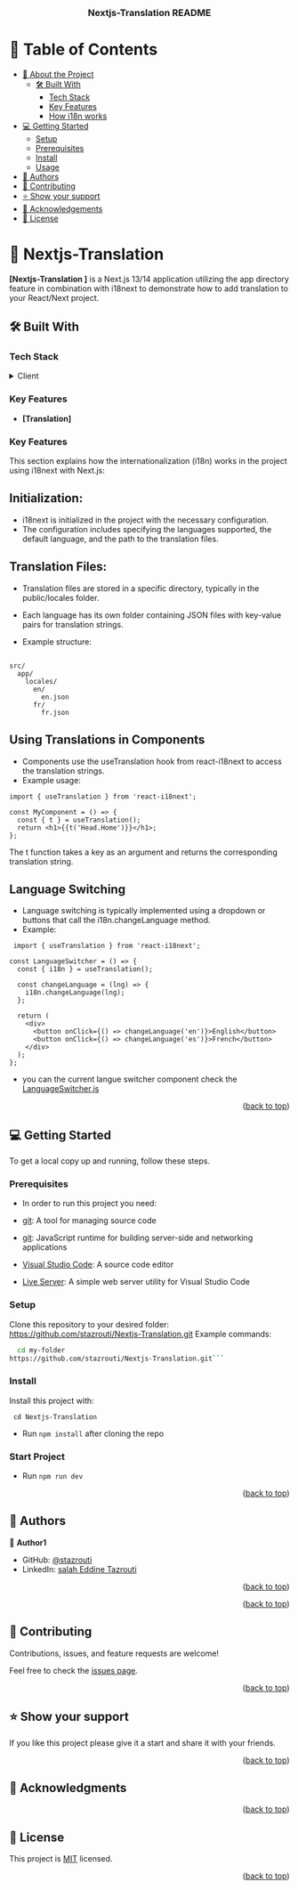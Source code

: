 <a name="readme-top"></a>

<div align="center">
  <br/>
  
  <h3><b>Nextjs-Translation README</b></h3>
</div>

# 📗 Table of Contents

- [📖 About the Project](#about-project)
  - [🛠 Built With](#built-with)
    - [Tech Stack](#tech-stack)
    - [Key Features](#key-features)
    - [How i18n works](#How-It-Works)
- [💻 Getting Started](#getting-started)
  - [Setup](#setup)
  - [Prerequisites](#prerequisites)
  - [Install](#install)
  - [Usage](#usage)
- [👥 Authors](#authors)
- [🤝 Contributing](#contributing)
- [⭐️ Show your support](#support)
- [🙏 Acknowledgements](#acknowledgements)
- [📝 License](#license)

# 📖 Nextjs-Translation   <a name="about-project"></a>
**[Nextjs-Translation ]**  is a Next.js 13/14 application utilizing the app directory feature in combination with i18next to demonstrate how to add translation to your React/Next project.

## 🛠 Built With <a name="built-with"></a>

### Tech Stack <a name="tech-stack"></a>

<details>
  <summary>Client</summary>
  <ul>
    <li><a href="https://reactjs.org/">React.js</a></li>
    <li><a href="https://nextjs.org/">Next.js</a></li>
    <li><a href="https://tailwindcss.com/">Tailwind CSS</a></li>


  </ul>
</details>


### Key Features <a name="key-features"></a>


- **[Translation]**

### Key Features <a name="How-It-Works"></a>
This section explains how the internationalization (i18n) works in the project using i18next with Next.js:

## Initialization: ##

- i18next is initialized in the project with the necessary configuration.
- The configuration includes specifying the languages supported, the default language, and the path to the translation files.

## Translation Files: ##

- Translation files are stored in a specific directory, typically in the public/locales folder.
- Each language has its own folder containing JSON files with key-value pairs for translation strings.

- Example structure:

```

src/
  app/
    locales/
      en/
        en.json
      fr/
        fr.json
```

## Using Translations in Components ##

- Components use the useTranslation hook from react-i18next to access the translation strings.
- Example usage:

``` 
import { useTranslation } from 'react-i18next';

const MyComponent = () => {
  const { t } = useTranslation();
  return <h1>{{t('Head.Home')}}</h1>;
};

```
The t function takes a key as an argument and returns the corresponding translation string.

## Language Switching ##

- Language switching is typically implemented using a dropdown or buttons that call the i18n.changeLanguage method.
- Example:

```
 import { useTranslation } from 'react-i18next';

const LanguageSwitcher = () => {
  const { i18n } = useTranslation();

  const changeLanguage = (lng) => {
    i18n.changeLanguage(lng);
  };

  return (
    <div>
      <button onClick={() => changeLanguage('en')}>English</button>
      <button onClick={() => changeLanguage('es')}>French</button>
    </div>
  );
};

``` 

- you can the current langue switcher component check the <a href="https://github.com/stazrouti/Nextjs-Translation/blob/main/src/app/LanguageSwitcher.js">LanguageSwitcher.js</a>



<p align="right">(<a href="#readme-top">back to top</a>)</p>



## 💻 Getting Started <a name="getting-started"></a>

To get a local copy up and running, follow these steps.

### Prerequisites

- In order to run this project you need:

- [git](https://git-scm.com/downloads): A tool for managing source code
- [git](https://nodejs.org): JavaScript runtime for building server-side and networking applications
- [Visual Studio Code](https://code.visualstudio.com/): A source code editor
- [Live Server](https://marketplace.visualstudio.com/items?itemName=ritwickdey.LiveServer): A simple web server utility for Visual Studio Code

### Setup

Clone this repository to your desired folder:
https://github.com/stazrouti/Nextjs-Translation.git
 Example commands:

```sh
  cd my-folder
https://github.com/stazrouti/Nextjs-Translation.git```
```

### Install

Install this project with:

` cd Nextjs-Translation`
  - Run `npm install` after cloning the repo


### Start Project 

  - Run `npm run dev `


<p align="right">(<a href="#readme-top">back to top</a>)</p>

## 👥 Authors <a name="authors"></a>

👤 **Author1**

- GitHub: [@stazrouti](https://github.com/stazrouti)
- LinkedIn: [salah Eddine Tazrouti](https://linkedin.com/in/salah-eddine-tazrouti)


<p align="right">(<a href="#readme-top">back to top</a>)</p>



<p align="right">(<a href="#readme-top">back to top</a>)</p>

## 🤝 Contributing <a name="contributing"></a>

Contributions, issues, and feature requests are welcome!

Feel free to check the [issues page](../../issues/).

<p align="right">(<a href="#readme-top">back to top</a>)</p>

## ⭐️ Show your support <a name="support"></a>

If you like this project please give it a start and share it with your friends. 

<p align="right">(<a href="#readme-top">back to top</a>)</p>

## 🙏 Acknowledgments <a name="acknowledgements"></a>




<p align="right">(<a href="#readme-top">back to top</a>)</p>

## 📝 License <a name="license"></a>

This project is [MIT](./MIT.md) licensed.

<p align="right">(<a href="#readme-top">back to top</a>)</p>
